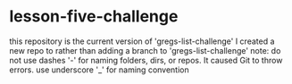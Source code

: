 # lesson-five-challenge 

this repository is the current version of 'gregs-list-challenge'
I created a new repo to rather than adding a branch to 'gregs-list-challenge'
note: do not use dashes '-' for naming folders, dirs, or repos. It caused Git to throw errors.
use underscore '_' for naming convention
